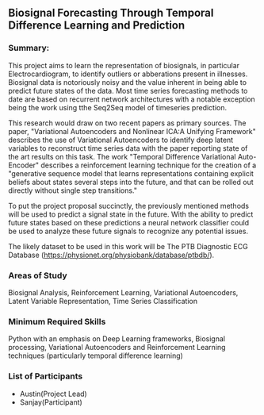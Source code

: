 ## Biosignal Forecasting Through Temporal Difference Learning and Prediction

### Summary:
This project aims to learn the representation of biosignals, in particular Electrocardiogram, to identify outliers or abberations present in illnesses. Biosignal data is notoriously noisy and the value inherent in being able to predict future states of the data. Most time series forecasting methods to date are based on recurrent network architectures with a notable exception being the work using tthe Seq2Seq model of timeseries prediction. 

This research would draw on two recent papers as primary sources. The paper, "Variational Autoencoders and Nonlinear ICA:A Unifying Framework" describes the use of Variational Autoencoders to identify deep latent variables to reconstruct time series data with the paper reporting state of the art results on this task. The work "Temporal Difference Variational Auto-Encoder" describes a reinforcement learning technique for the creation of a "generative sequence model that learns representations containing explicit beliefs about states several steps into the future, and that can be rolled out directly without single step transitions." 

To put the project proposal succinctly, the previously mentioned methods will be used to predict a signal state in the future. With the ability to predict future states based on these predictions a neural network classifier could be used to analyze these future signals to recognize any potential issues.

The likely dataset to be used in this work will be The PTB Diagnostic ECG Database (https://physionet.org/physiobank/database/ptbdb/).

### Areas of Study
Biosignal Analysis, Reinforcement Learning, Variational Autoencoders, Latent Variable Representation, Time Series Classification

### Minimum Required Skills
Python with an emphasis on Deep Learning frameworks, Biosignal processing, Variational Autoencoders and Reinforcement Learning techniques (particularly temporal difference learning)

### List of Participants
- Austin(Project Lead)
- Sanjay(Participant)
